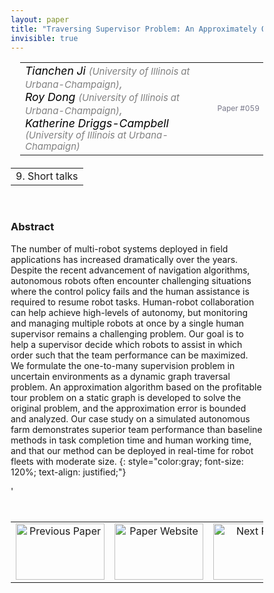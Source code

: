 ```yaml
---
layout: paper
title: "Traversing Supervisor Problem: An Approximately Optimal Approach to Multi-Robot Assistance"
invisible: true
---
```

<head>
<style>
* {
  box-sizing: border-box;
}

#myInput {
  background-position: 10px 10px;
  background-repeat: no-repeat;
  width: 100%;
  font-size: 100%;
  padding: 12px 20px 12px 40px;
  border: 1px solid #ddd;
  margin-bottom: 12px;
}

#myTable, #myTableA {
  border-collapse: collapse;
  width: 100%;
  border: 1px solid #ddd;
  font-size: 100%;
}

#myTable th, #myTable td, #myTableA th, #myTableA td {
  text-align: left;
  padding: 12px;
}

#myTable tr, #myTableA tr {
  border-bottom: 1px solid #ddd;
}

#myTable tr.header, #myTable tr:hover, #myTableA tr.header, #myTableA tr:hover {
  background-color: #f1f1f1;
}


#eventcounter1 a {
    font-size: 12px;
    color: #ffffff;
    display: block;
}

#eventcounter1 a:hover {
    text-decoration: none;
}

#eventcounter2 a {
    font-size: 12px;
    color: #ffffff;
    display: block;
}

#eventcounter2 a:hover {
    text-decoration: none;
}

</style>
</head>

<table width = "95%" style="padding-left: 15px; margin-left: auto; margin-right: 10px;">
<tr><td style = "vertical-align: top; padding-right: 25px;" rowspan="2">
<span style="color:black; font-size: 110%;"><i>
Tianchen Ji <span style="color:gray; font-size: 85%">(University of Illinois at Urbana-Champaign)</span><span style="color:gray; font-size: 100%">,</span><br>
Roy Dong <span style="color:gray; font-size: 85%">(University of Illinois at Urbana-Champaign)</span><span style="color:gray; font-size: 100%">,</span><br>
Katherine Driggs-Campbell <span style="color:gray; font-size: 85%">(University of Illinois at Urbana-Champaign)</span>
</i></span>
</td>

<tr>
<td style="color:#777789; text-align:right; font-size: 75%; margin-right:10px;">Paper&nbsp;#059</td>
</tr>
</table>

<table width="80%" style="margin-top: 20px; margin-left: auto; margin-right: auto;">
  <tr>
    <td style="text-align:center;">9. Short talks</td>
  </tr>
</table>
<br>


### Abstract
The number of multi-robot systems deployed in field applications has increased dramatically over the years. Despite the recent advancement of navigation algorithms, autonomous robots often encounter challenging situations where the control policy fails and the human assistance is required to resume robot tasks. Human-robot collaboration can help achieve high-levels of autonomy, but monitoring and managing multiple robots at once by a single human supervisor remains a challenging problem. Our goal is to help a supervisor decide which robots to assist in which order such that the team performance can be maximized. We formulate the one-to-many supervision problem in uncertain environments as a dynamic graph traversal problem. An approximation algorithm based on the profitable tour problem on a static graph is developed to solve the original problem, and the approximation error is bounded and analyzed. Our case study on a simulated autonomous farm demonstrates superior team performance than baseline methods in task completion time and human working time, and that our method can be deployed in real-time for robot fleets with moderate size.
{: style="color:gray; font-size: 120%; text-align: justified;"}


<table width="100%" style="margin-top:40px;">
<tr>
    <td style="width: 30%; text-align: center;"><a href="{ site.baseurl }/program/papers/058/">
<img src="{ site.baseurl }/images/previous_paper_icon.png"
       alt="Previous Paper" width = "142"  height = "90"/> 
</a> </td>
<td style="text-align: center;"><a href="{{ site.baseurl }}/program/papers">
<img src="{{ site.baseurl }}/images/overview_icon.png"
       alt="Paper Website" width = "142"  height = "90"/> 
</a> </td>
    <td style="width: 30%; text-align: center;"><a href="{ site.baseurl }/program/papers/060/">
    <img src="{ site.baseurl }/images/next_paper_icon.png"
        alt="Next Paper" width = "142"  height = "90"/>
    </a></td>
'</tr>
</table>
